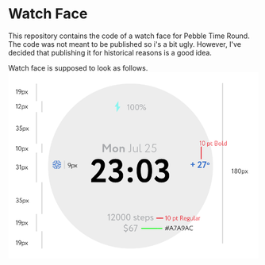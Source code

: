 # Watch Face
This repository contains the code of a watch face for Pebble Time Round.
The code was not meant to be published so i's a bit ugly. 
However, I've decided that publishing it for historical reasons is a good idea.

Watch face is supposed to look as follows.
![watch face](https://github.com/alexanderknop/mashas-watch-face/raw/master/fatch-face-design.jpg "Watch Face")
